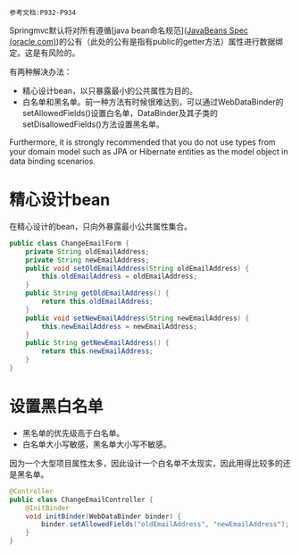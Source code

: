 	参考文档:P932-P934

Springmvc默认将对所有遵循[java bean命名规范]([JavaBeans Spec (oracle.com)](https://www.oracle.com/java/technologies/javase/javabeans-spec.html))的公有（此处的公有是指有public的getter方法）属性进行数据绑定。这是有风险的。

有两种解决办法：
- 精心设计bean，以只暴露最小的公共属性为目的。
- 白名单和黑名单。前一种方法有时候很难达到，可以通过WebDataBinder的setAllowedFields()设置白名单，DataBinder及其子类的setDisallowedFields()方法设置黑名单。

Furthermore, it is strongly recommended that you do not use types from your domain model such as JPA or Hibernate entities as the model object in data binding scenarios.

# 精心设计bean

在精心设计的bean，只向外暴露最小公共属性集合。
```java
public class ChangeEmailForm {
	private String oldEmailAddress;
	private String newEmailAddress;
	public void setOldEmailAddress(String oldEmailAddress) {
		this.oldEmailAddress = oldEmailAddress;
	}
	public String getOldEmailAddress() {
		return this.oldEmailAddress;
	} 
	public void setNewEmailAddress(String newEmailAddress) {
		this.newEmailAddress = newEmailAddress;
	}
	public String getNewEmailAddress() { 
		return this.newEmailAddress;
	}
}
```

# 设置黑白名单

- 黑名单的优先级高于白名单。
- 白名单大小写敏感，黑名单大小写不敏感。

因为一个大型项目属性太多，因此设计一个白名单不太现实，因此用得比较多的还是黑名单。
```java
@Controller 
public class ChangeEmailController { 
	@InitBinder 
	void initBinder(WebDataBinder binder) { 
		binder.setAllowedFields("oldEmailAddress", "newEmailAddress");
	}
}
```